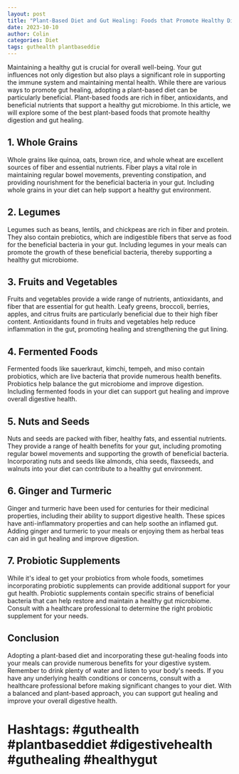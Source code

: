 ```yaml
---
layout: post
title: "Plant-Based Diet and Gut Healing: Foods that Promote Healthy Digestion"
date: 2023-10-10
author: Colin
categories: Diet
tags: guthealth plantbaseddie
---
```


Maintaining a healthy gut is crucial for overall well-being. Your gut influences not only digestion but also plays a significant role in supporting the immune system and maintaining mental health. While there are various ways to promote gut healing, adopting a plant-based diet can be particularly beneficial. Plant-based foods are rich in fiber, antioxidants, and beneficial nutrients that support a healthy gut microbiome. In this article, we will explore some of the best plant-based foods that promote healthy digestion and gut healing.

## 1. Whole Grains

Whole grains like quinoa, oats, brown rice, and whole wheat are excellent sources of fiber and essential nutrients. Fiber plays a vital role in maintaining regular bowel movements, preventing constipation, and providing nourishment for the beneficial bacteria in your gut. Including whole grains in your diet can help support a healthy gut environment.

## 2. Legumes

Legumes such as beans, lentils, and chickpeas are rich in fiber and protein. They also contain prebiotics, which are indigestible fibers that serve as food for the beneficial bacteria in your gut. Including legumes in your meals can promote the growth of these beneficial bacteria, thereby supporting a healthy gut microbiome.

## 3. Fruits and Vegetables

Fruits and vegetables provide a wide range of nutrients, antioxidants, and fiber that are essential for gut health. Leafy greens, broccoli, berries, apples, and citrus fruits are particularly beneficial due to their high fiber content. Antioxidants found in fruits and vegetables help reduce inflammation in the gut, promoting healing and strengthening the gut lining.

## 4. Fermented Foods

Fermented foods like sauerkraut, kimchi, tempeh, and miso contain probiotics, which are live bacteria that provide numerous health benefits. Probiotics help balance the gut microbiome and improve digestion. Including fermented foods in your diet can support gut healing and improve overall digestive health.

## 5. Nuts and Seeds

Nuts and seeds are packed with fiber, healthy fats, and essential nutrients. They provide a range of health benefits for your gut, including promoting regular bowel movements and supporting the growth of beneficial bacteria. Incorporating nuts and seeds like almonds, chia seeds, flaxseeds, and walnuts into your diet can contribute to a healthy gut environment.

## 6. Ginger and Turmeric

Ginger and turmeric have been used for centuries for their medicinal properties, including their ability to support digestive health. These spices have anti-inflammatory properties and can help soothe an inflamed gut. Adding ginger and turmeric to your meals or enjoying them as herbal teas can aid in gut healing and improve digestion.

## 7. Probiotic Supplements

While it's ideal to get your probiotics from whole foods, sometimes incorporating probiotic supplements can provide additional support for your gut health. Probiotic supplements contain specific strains of beneficial bacteria that can help restore and maintain a healthy gut microbiome. Consult with a healthcare professional to determine the right probiotic supplement for your needs.

## Conclusion

Adopting a plant-based diet and incorporating these gut-healing foods into your meals can provide numerous benefits for your digestive system. Remember to drink plenty of water and listen to your body's needs. If you have any underlying health conditions or concerns, consult with a healthcare professional before making significant changes to your diet. With a balanced and plant-based approach, you can support gut healing and improve your overall digestive health.

# Hashtags: #guthealth #plantbaseddiet #digestivehealth #guthealing #healthygut